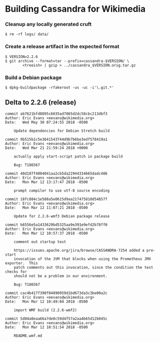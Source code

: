 Building Cassandra for Wikimedia
================================
   
### Cleanup any locally generated cruft

    $ rm -rf logs/ data/

### Create a release artifact in the expected format

    $ VERSION=2.2.6
    $ git archive --format=tar --prefix=cassandra-$VERSION/ \
            <treeish> | gzip > ../cassandra_$VERSION.orig.tar.gz

### Build a Debian package

    $ dpkg-buildpackage -rfakeroot -us -uc -i'\.git.*'

Delta to 2.2.6 (release)
-------------------------
        
    commit ab7621bfd8095c6035ad7065d2dc58cbc213dbf3
    Author: Eric Evans <eevans@wikimedia.org>
    Date:   Wed May 30 07:24:55 2018 -0500
    
        Update dependencies for Debian Stretch build
    
    commit 9b515b1c5e3641543744d9b7b6be3edf578419a1
    Author: Eric Evans <eevans@wikimedia.org>
    Date:   Wed Mar 21 21:59:24 2018 +0000
    
        actually apply start-script patch in package build
        
        Bug: T186567
    
    commit 40d107f4004041aa2cb5da22944334665dadc486
    Author: Eric Evans <eevans@wikimedia.org>
    Date:   Mon Mar 12 13:17:47 2018 -0500
    
        prompt compiler to use utf-8 source encoding
    
    commit 18fc804c1e588a5e0615d9aa217475810d54857f
    Author: Eric Evans <eevans@wikimedia.org>
    Date:   Mon Mar 12 11:07:21 2018 -0500
    
        Update for 2.2.6-wmf3 Debian package release
    
    commit b6556e5a1433629bd5325aa9e391e9efd2b78ff0
    Author: Eric Evans <eevans@wikimedia.org>
    Date:   Mon Mar 12 10:57:37 2018 -0500
    
        comment out startup test
        
        https://issues.apache.org/jira/browse/CASSANDRA-7254 added a pre-start
        invocation of the JVM that blocks when using the Prometheus JMX exporter.  This
        patch comments out this invocation, since the condition the test checks for
        should not be a problem in our environment.
        
        Bug: T186567
    
    commit cac4b417f390f04890959d1bd673da3c3be00a2c
    Author: Eric Evans <eevans@wikimedia.org>
    Date:   Mon Mar 12 10:49:04 2018 -0500
    
        import WMF build (2.2.6-wmf2)
    
    commit 5d84a0eaa66a7de0c59d4f57a2aa4b65d12b045c
    Author: Eric Evans <eevans@wikimedia.org>
    Date:   Mon Mar 12 10:51:54 2018 -0500
    
        README.wmf.md
    
